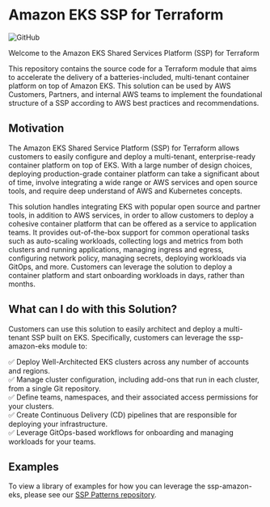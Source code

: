 # Amazon EKS SSP for Terraform

![GitHub](https://img.shields.io/github/license/aws-samples/aws-eks-accelerator-for-terraform)

Welcome to the Amazon EKS Shared Services Platform (SSP) for Terraform

This repository contains the source code for a Terraform module that aims to accelerate the delivery of a batteries-included, multi-tenant container platform on top of Amazon EKS. This solution can be used by AWS Customers, Partners, and internal AWS teams to implement the foundational structure of a SSP according to AWS best practices and recommendations.

## Motivation

The Amazon EKS Shared Service Platform (SSP) for Terraform allows customers to easily configure and deploy a multi-tenant, enterprise-ready container platform on top of EKS. With a large number of design choices, deploying production-grade container platform can take a significant about of time, involve integrating a wide range or AWS services and open source tools, and require deep understand of AWS and Kubernetes concepts.

This solution handles integrating EKS with popular open source and partner tools, in addition to AWS services, in order to allow customers to deploy a cohesive container platform that can be offered as a service to application teams. It provides out-of-the-box support for common operational tasks such as auto-scaling workloads, collecting logs and metrics from both clusters and running applications, managing ingress and egress, configuring network policy, managing secrets, deploying workloads via GitOps, and more. Customers can leverage the solution to deploy a container platform and start onboarding workloads in days, rather than months.

## What can I do with this Solution?

Customers can use this solution to easily architect and deploy a multi-tenant SSP built on EKS. Specifically, customers can leverage the ssp-amazon-eks module to:

✅  Deploy Well-Architected EKS clusters across any number of accounts and regions.\
✅  Manage cluster configuration, including add-ons that run in each cluster, from a single Git repository.\
✅  Define teams, namespaces, and their associated access permissions for your clusters.\
✅  Create Continuous Delivery (CD) pipelines that are responsible for deploying your infrastructure.\
✅  Leverage GitOps-based workflows for onboarding and managing workloads for your teams.

## Examples

To view a library of examples for how you can leverage the ssp-amazon-eks, please see our [SSP Patterns repository](https://github.com/aws-ia/aws-eks-accelerator-for-terraform).
